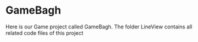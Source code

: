 # GameBagh
Here is our Game project called GameBagh. The folder LineView contains all related code files of this project

